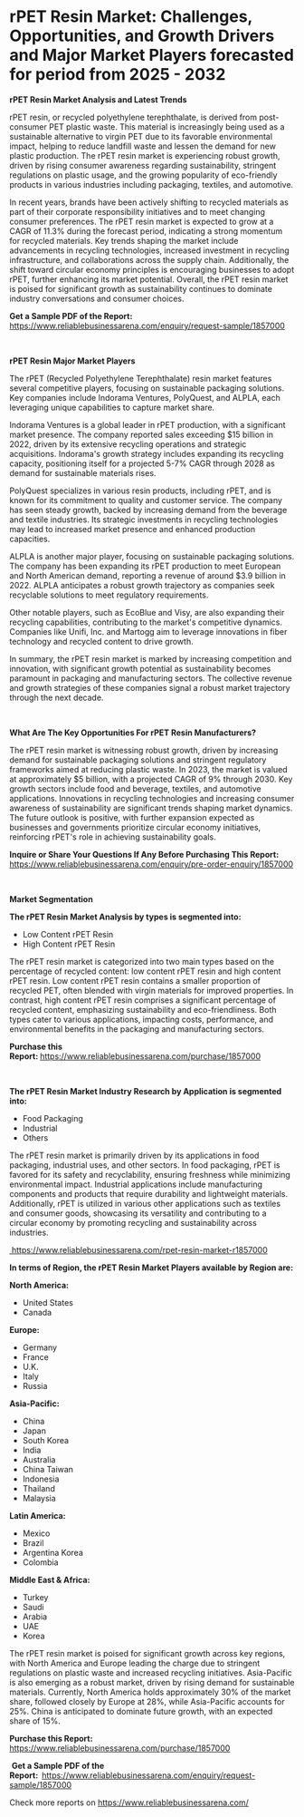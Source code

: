 <p><h1>rPET Resin Market: Challenges, Opportunities, and Growth Drivers and Major Market Players forecasted for period from 2025 - 2032</h1></p><p><strong>rPET Resin Market Analysis and Latest Trends</strong></p>
<p><p>rPET resin, or recycled polyethylene terephthalate, is derived from post-consumer PET plastic waste. This material is increasingly being used as a sustainable alternative to virgin PET due to its favorable environmental impact, helping to reduce landfill waste and lessen the demand for new plastic production. The rPET resin market is experiencing robust growth, driven by rising consumer awareness regarding sustainability, stringent regulations on plastic usage, and the growing popularity of eco-friendly products in various industries including packaging, textiles, and automotive.</p><p>In recent years, brands have been actively shifting to recycled materials as part of their corporate responsibility initiatives and to meet changing consumer preferences. The rPET resin market is expected to grow at a CAGR of 11.3% during the forecast period, indicating a strong momentum for recycled materials. Key trends shaping the market include advancements in recycling technologies, increased investment in recycling infrastructure, and collaborations across the supply chain. Additionally, the shift toward circular economy principles is encouraging businesses to adopt rPET, further enhancing its market potential. Overall, the rPET resin market is poised for significant growth as sustainability continues to dominate industry conversations and consumer choices.</p></p>
<p><strong>Get a Sample PDF of the Report:&nbsp;</strong> <a href="https://www.reliablebusinessarena.com/enquiry/request-sample/1857000?utm_campaign=2113&utm_medium=2&utm_source=Github&utm_content=ia&utm_term=30012025&utm_id=rpet-resin">https://www.reliablebusinessarena.com/enquiry/request-sample/1857000</a></p>
<p>&nbsp;</p>
<p><strong>rPET Resin Major Market Players</strong></p>
<p><p>The rPET (Recycled Polyethylene Terephthalate) resin market features several competitive players, focusing on sustainable packaging solutions. Key companies include Indorama Ventures, PolyQuest, and ALPLA, each leveraging unique capabilities to capture market share.</p><p>Indorama Ventures is a global leader in rPET production, with a significant market presence. The company reported sales exceeding $15 billion in 2022, driven by its extensive recycling operations and strategic acquisitions. Indorama's growth strategy includes expanding its recycling capacity, positioning itself for a projected 5-7% CAGR through 2028 as demand for sustainable materials rises.</p><p>PolyQuest specializes in various resin products, including rPET, and is known for its commitment to quality and customer service. The company has seen steady growth, backed by increasing demand from the beverage and textile industries. Its strategic investments in recycling technologies may lead to increased market presence and enhanced production capacities.</p><p>ALPLA is another major player, focusing on sustainable packaging solutions. The company has been expanding its rPET production to meet European and North American demand, reporting a revenue of around $3.9 billion in 2022. ALPLA anticipates a robust growth trajectory as companies seek recyclable solutions to meet regulatory requirements.</p><p>Other notable players, such as EcoBlue and Visy, are also expanding their recycling capabilities, contributing to the market's competitive dynamics. Companies like Unifi, Inc. and Martogg aim to leverage innovations in fiber technology and recycled content to drive growth.</p><p>In summary, the rPET resin market is marked by increasing competition and innovation, with significant growth potential as sustainability becomes paramount in packaging and manufacturing sectors. The collective revenue and growth strategies of these companies signal a robust market trajectory through the next decade.</p></p>
<p>&nbsp;</p>
<p><strong>What Are The Key Opportunities For rPET Resin Manufacturers?</strong></p>
<p><p>The rPET resin market is witnessing robust growth, driven by increasing demand for sustainable packaging solutions and stringent regulatory frameworks aimed at reducing plastic waste. In 2023, the market is valued at approximately $5 billion, with a projected CAGR of 9% through 2030. Key growth sectors include food and beverage, textiles, and automotive applications. Innovations in recycling technologies and increasing consumer awareness of sustainability are significant trends shaping market dynamics. The future outlook is positive, with further expansion expected as businesses and governments prioritize circular economy initiatives, reinforcing rPET's role in achieving sustainability goals.</p></p>
<p><strong>Inquire or Share Your Questions If Any Before Purchasing This Report:</strong> <a href="https://www.reliablebusinessarena.com/enquiry/pre-order-enquiry/1857000?utm_campaign=2113&utm_medium=2&utm_source=Github&utm_content=ia&utm_term=30012025&utm_id=rpet-resin">https://www.reliablebusinessarena.com/enquiry/pre-order-enquiry/1857000</a></p>
<p>&nbsp;</p>
<p><strong>Market Segmentation</strong></p>
<p><strong>The rPET Resin Market Analysis by types is segmented into:</strong></p>
<p><ul><li>Low Content rPET Resin</li><li>High Content rPET Resin</li></ul></p>
<p><p>The rPET resin market is categorized into two main types based on the percentage of recycled content: low content rPET resin and high content rPET resin. Low content rPET resin contains a smaller proportion of recycled PET, often blended with virgin materials for improved properties. In contrast, high content rPET resin comprises a significant percentage of recycled content, emphasizing sustainability and eco-friendliness. Both types cater to various applications, impacting costs, performance, and environmental benefits in the packaging and manufacturing sectors.</p></p>
<p><strong>Purchase this Report:&nbsp;</strong><a href="https://www.reliablebusinessarena.com/purchase/1857000?utm_campaign=2113&utm_medium=2&utm_source=Github&utm_content=ia&utm_term=30012025&utm_id=rpet-resin">https://www.reliablebusinessarena.com/purchase/1857000</a></p>
<p>&nbsp;</p>
<p><strong>The rPET Resin Market Industry Research by Application is segmented into:</strong></p>
<p><ul><li>Food Packaging</li><li>Industrial</li><li>Others</li></ul></p>
<p><p>The rPET resin market is primarily driven by its applications in food packaging, industrial uses, and other sectors. In food packaging, rPET is favored for its safety and recyclability, ensuring freshness while minimizing environmental impact. Industrial applications include manufacturing components and products that require durability and lightweight materials. Additionally, rPET is utilized in various other applications such as textiles and consumer goods, showcasing its versatility and contributing to a circular economy by promoting recycling and sustainability across industries.</p></p>
<p><a href="https://www.reliablebusinessarena.com/rpet-resin-market-r1857000?utm_campaign=2113&utm_medium=2&utm_source=Github&utm_content=ia&utm_term=30012025&utm_id=rpet-resin">&nbsp;https://www.reliablebusinessarena.com/rpet-resin-market-r1857000</a></p>
<p><strong>In terms of Region, the rPET Resin Market Players available by Region are:</strong></p>
<p>
    <p> <strong> North America: </strong>
        <ul>
            <li>United States</li>
            <li>Canada</li>
        </ul>
        </p> 
    <p> <strong> Europe: </strong>
        <ul>
            <li>Germany</li>
            <li>France</li>
            <li>U.K.</li>
            <li>Italy</li>
            <li>Russia</li>
        </ul>
        </p> 
    <p> <strong> Asia-Pacific: </strong>
        <ul>
            <li>China</li>
            <li>Japan</li>
            <li>South Korea</li>
            <li>India</li>
            <li>Australia</li>
            <li>China Taiwan</li>
            <li>Indonesia</li>
            <li>Thailand</li>
            <li>Malaysia</li>
        </ul>
        </p> 
    <p> <strong> Latin America: </strong>
        <ul>
            <li>Mexico</li>
            <li>Brazil</li>
            <li>Argentina Korea</li>
            <li>Colombia</li>
        </ul>
        </p> 
    <p> <strong> Middle East & Africa: </strong>
        <ul>
            <li>Turkey</li>
            <li>Saudi</li>
            <li>Arabia</li>
            <li>UAE</li>
            <li>Korea</li>
        </ul>
    </p>
    </p>
<p><p>The rPET resin market is poised for significant growth across key regions, with North America and Europe leading the charge due to stringent regulations on plastic waste and increased recycling initiatives. Asia-Pacific is also emerging as a robust market, driven by rising demand for sustainable materials. Currently, North America holds approximately 30% of the market share, followed closely by Europe at 28%, while Asia-Pacific accounts for 25%. China is anticipated to dominate future growth, with an expected share of 15%.</p></p>
<p><strong>Purchase this Report: </strong><a href="https://www.reliablebusinessarena.com/purchase/1857000?utm_campaign=2113&utm_medium=2&utm_source=Github&utm_content=ia&utm_term=30012025&utm_id=rpet-resin">https://www.reliablebusinessarena.com/purchase/1857000</a></p>
<p>&nbsp;<strong>Get a Sample PDF of the Report:&nbsp;&nbsp;</strong><a href="https://www.reliablebusinessarena.com/enquiry/request-sample/1857000?utm_campaign=2113&utm_medium=2&utm_source=Github&utm_content=ia&utm_term=30012025&utm_id=rpet-resin">https://www.reliablebusinessarena.com/enquiry/request-sample/1857000</a></p>
<p><strong></strong></p>
<p>Check more reports on <a href="https://www.reliablebusinessarena.com/?utm_campaign=2113&utm_medium=2&utm_source=Github&utm_content=ia&utm_term=30012025&utm_id=rpet-resin">https://www.reliablebusinessarena.com/</a></p>